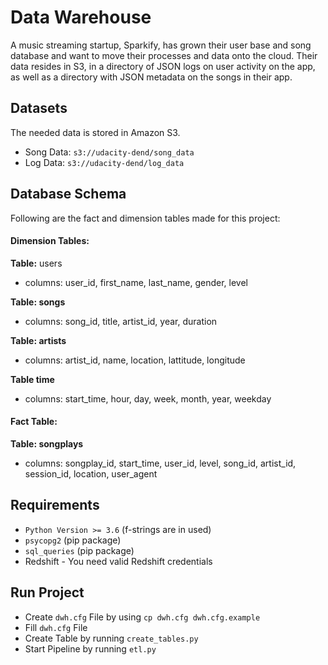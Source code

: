 # Data Warehouse
A music streaming startup, Sparkify, has grown their user base and song database and want to move their processes and data onto the cloud. Their data resides in S3, in a directory of JSON logs on user activity on the app, as well as a directory with JSON metadata on the songs in their app.

## Datasets
The needed data is stored in Amazon S3.
* Song Data: `s3://udacity-dend/song_data`
* Log Data: `s3://udacity-dend/log_data`

## Database Schema
Following are the fact and dimension tables made for this project:

#### Dimension Tables:

**Table:** users
* columns: user_id, first_name, last_name, gender, level

**Table: songs**
* columns: song_id, title, artist_id, year, duration

**Table: artists**
* columns: artist_id, name, location, lattitude, longitude

**Table time**
* columns: start_time, hour, day, week, month, year, weekday

#### Fact Table:
**Table: songplays**
* columns: songplay_id, start_time, user_id, level, song_id, artist_id, session_id, location, user_agent


## Requirements
* `Python Version >= 3.6` (f-strings are in used)
* `psycopg2` (pip package)
* `sql_queries` (pip package)
* Redshift - You need valid Redshift credentials


## Run Project
* Create `dwh.cfg` File by using `cp dwh.cfg dwh.cfg.example`
* Fill `dwh.cfg` File
* Create Table by running `create_tables.py`
* Start Pipeline by running `etl.py`
